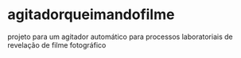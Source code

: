 # agitadorqueimandofilme
projeto para um agitador automático para processos laboratoriais de revelação de filme fotográfico
